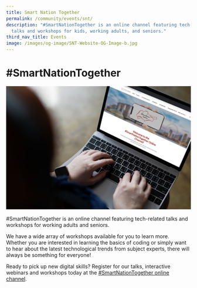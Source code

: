 ```yaml
---
title: Smart Nation Together
permalink: /community/events/snt/
description: "#SmartNationTogether is an online channel featuring tech-related
  talks and workshops for kids, working adults, and seniors."
third_nav_title: Events
image: /images/og-image/SNT-Website-OG-Image-b.jpg
---
```

# #SmartNationTogether 
![#SmartNationTogether](/images/community/events/SNT%20Image.jpg)

#SmartNationTogether is an online channel featuring tech-related talks and workshops for working adults and seniors.

We have a wide array of workshops available for you to learn more. Whether you are interested in learning the basics of coding or simply want to hear about the latest technological trends from subject experts, there will always be something for everyone!

Ready to pick up new digital skills? Register for our talks, interactive webinars and workshops today at the [#SmartNationTogether online channel](https://together.smartnation.gov.sg/).